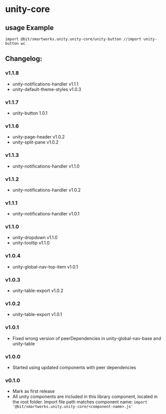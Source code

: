 # unity-core

## usage Example
`import @bit/smartworks.unity.unity-core/unity-button //import unity-button wc`

## Changelog:

### v1.1.8
- unity-notifications-handler v1.1.1
- unity-default-theme-styles v1.0.3

### v1.1.7
- unity-button 1.0.1

### v1.1.6
- unity-page-header v1.0.2
- unity-split-pane v1.0.2

### v1.1.3
- unity-notifications-handler v1.1.0

### v1.1.2
- unity-notifications-handler v1.0.2

### v1.1.1
- unity-notifications-handler v1.0.1

### v1.1.0
- unity-dropdown v1.1.0
- unity-tooltip v1.1.0

### v1.0.4
- unity-global-nav-top-item v1.0.1

### v1.0.3
- unity-table-export v1.0.2

### v1.0.2
- unity-table-export v1.0.1

### v1.0.1
- Fixed wrong version of peerDependencies in unity-global-nav-base and unity-table

### v1.0.0
- Started using updated components with peer dependencies

### v0.1.0
- Mark as first release
- All unity components are included in this library component, located in the root folder. Import file path matches component name:
`import '@bit/smartworks.unity.unity-core/<component-name>.js'`
